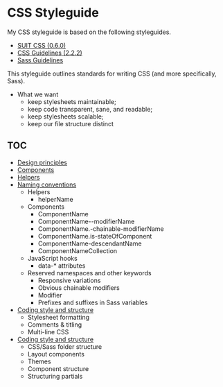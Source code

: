 # CSS Styleguide

My CSS styleguide is based on the following styleguides. 

* [SUIT CSS (0.6.0)](https://github.com/suitcss)
* [CSS Guidelines (2.2.2)](http://cssguidelin.es)
* [Sass Guidelines](http://sass-guidelin.es)

This styleguide outlines standards for writing CSS (and more specifically, Sass).

* What we want
    * keep stylesheets maintainable;
    * keep code transparent, sane, and readable;
    * keep stylesheets scalable;
    * keep our file structure distinct

## TOC

* [Design principles](design-principles.md)
* [Components](components.md)
* [Helpers](helpers.md)
* [Naming conventions](naming-conventions.md)
    * Helpers
        * helperName
    * Components
        * ComponentName
        * ComponentName--modifierName
        * ComponentName.-chainable-modifierName
        * ComponentName.is-stateOfComponent
        * ComponentName-descendantName
        * ComponentNameCollection
    * JavaScript hooks
        * data-* attributes
    * Reserved namespaces and other keywords
        * Responsive variations
        * Obvious chainable modifiers
        * Modifier
        * Prefixes and suffixes in Sass variables
* [Coding style and structure](style.md)
    * Stylesheet formatting
    * Comments & titling
    * Multi-line CSS
* [Coding style and structure](structure.md)
    * CSS/Sass folder structure
    * Layout components
    * Themes
    * Component structure
    * Structuring partials
